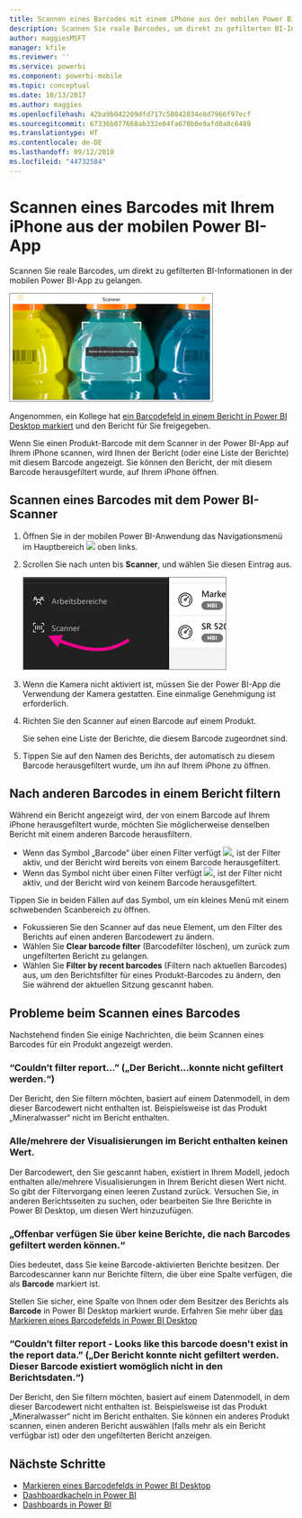 ```yaml
---
title: Scannen eines Barcodes mit einem iPhone aus der mobilen Power BI-App
description: Scannen Sie reale Barcodes, um direkt zu gefilterten BI-Informationen in der mobilen Power BI-App zu gelangen.
author: maggiesMSFT
manager: kfile
ms.reviewer: ''
ms.service: powerbi
ms.component: powerbi-mobile
ms.topic: conceptual
ms.date: 10/13/2017
ms.author: maggies
ms.openlocfilehash: 42ba9b042209dfd717c58042834e8d7966f97ecf
ms.sourcegitcommit: 67336b077668ab332e04fa670b0e9afd0a0c6489
ms.translationtype: HT
ms.contentlocale: de-DE
ms.lasthandoff: 09/12/2018
ms.locfileid: "44732584"
---
```

# <a name="scan-a-barcode-with-your-iphone-from-the-power-bi-mobile-app"></a>Scannen eines Barcodes mit Ihrem iPhone aus der mobilen Power BI-App
Scannen Sie reale Barcodes, um direkt zu gefilterten BI-Informationen in der mobilen Power BI-App zu gelangen.

![](media/mobile-apps-scan-barcode-iphone/power-bi-barcode-scanner.png)

Angenommen, ein Kollege hat [ein Barcodefeld in einem Bericht in Power BI Desktop markiert](../../desktop-mobile-barcodes.md) und den Bericht für Sie freigegeben. 

Wenn Sie einen Produkt-Barcode mit dem Scanner in der Power BI-App auf Ihrem iPhone scannen, wird Ihnen der Bericht (oder eine Liste der Berichte) mit diesem Barcode angezeigt. Sie können den Bericht, der mit diesem Barcode herausgefiltert wurde, auf Ihrem iPhone öffnen.

## <a name="scan-a-barcode-with-the-power-bi-scanner"></a>Scannen eines Barcodes mit dem Power BI-Scanner
1. Öffnen Sie in der mobilen Power BI-Anwendung das Navigationsmenü im Hauptbereich ![](media/mobile-apps-scan-barcode-iphone/pbi_iph_navmenu.png) oben links. 
2. Scrollen Sie nach unten bis **Scanner**, und wählen Sie diesen Eintrag aus. 
   
    ![](media/mobile-apps-scan-barcode-iphone/power-bi-scanner.png)
3. Wenn die Kamera nicht aktiviert ist, müssen Sie der Power BI-App die Verwendung der Kamera gestatten. Eine einmalige Genehmigung ist erforderlich. 
4. Richten Sie den Scanner auf einen Barcode auf einem Produkt. 
   
    Sie sehen eine Liste der Berichte, die diesem Barcode zugeordnet sind.
5. Tippen Sie auf den Namen des Berichts, der automatisch zu diesem Barcode herausgefiltert wurde, um ihn auf Ihrem iPhone zu öffnen.

## <a name="filter-by-other-barcodes-while-in-a-report"></a>Nach anderen Barcodes in einem Bericht filtern
Während ein Bericht angezeigt wird, der von einem Barcode auf Ihrem iPhone herausgefiltert wurde, möchten Sie möglicherweise denselben Bericht mit einem anderen Barcode herausfiltern.

* Wenn das Symbol „Barcode“ über einen Filter verfügt ![](media/mobile-apps-scan-barcode-iphone/power-bi-barcode-filtered-icon-black.png), ist der Filter aktiv, und der Bericht wird bereits von einem Barcode herausgefiltert. 
* Wenn das Symbol nicht über einen Filter verfügt ![](media/mobile-apps-scan-barcode-iphone/power-bi-barcode-unfiltered-icon.png), ist der Filter nicht aktiv, und der Bericht wird von keinem Barcode herausgefiltert. 

Tippen Sie in beiden Fällen auf das Symbol, um ein kleines Menü mit einem schwebenden Scanbereich zu öffnen.

* Fokussieren Sie den Scanner auf das neue Element, um den Filter des Berichts auf einen anderen Barcodewert zu ändern. 
* Wählen Sie **Clear barcode filter** (Barcodefilter löschen), um zurück zum ungefilterten Bericht zu gelangen.
* Wählen Sie **Filter by recent barcodes** (Filtern nach aktuellen Barcodes) aus, um den Berichtsfilter für eines Produkt-Barcodes zu ändern, den Sie während der aktuellen Sitzung gescannt haben.

## <a name="issues-with-scanning-a-barcode"></a>Probleme beim Scannen eines Barcodes
Nachstehend finden Sie einige Nachrichten, die beim Scannen eines Barcodes für ein Produkt angezeigt werden.

### <a name="couldnt-filter-report"></a>“Couldn’t filter report...” („Der Bericht...konnte nicht gefiltert werden.“)
Der Bericht, den Sie filtern möchten, basiert auf einem Datenmodell, in dem dieser Barcodewert nicht enthalten ist. Beispielsweise ist das Produkt „Mineralwasser“ nicht im Bericht enthalten.  

### <a name="allsome-of-the-visuals-in-the-report-dont-contain-any-value"></a>Alle/mehrere der Visualisierungen im Bericht enthalten keinen Wert.
Der Barcodewert, den Sie gescannt haben, existiert in Ihrem Modell, jedoch enthalten alle/mehrere Visualisierungen in Ihrem Bericht diesen Wert nicht. So gibt der Filtervorgang einen leeren Zustand zurück. Versuchen Sie, in anderen Berichtsseiten zu suchen, oder bearbeiten Sie Ihre Berichte in Power BI Desktop, um diesen Wert hinzuzufügen. 

### <a name="looks-like-you-dont-have-any-reports-that-can-be-filtered-by-barcodes"></a>„Offenbar verfügen Sie über keine Berichte, die nach Barcodes gefiltert werden können.“
Dies bedeutet, dass Sie keine Barcode-aktivierten Berichte besitzen. Der Barcodescanner kann nur Berichte filtern, die über eine Spalte verfügen, die als **Barcode** markiert ist.  

Stellen Sie sicher, eine Spalte von Ihnen oder dem Besitzer des Berichts als **Barcode** in Power BI Desktop markiert wurde. Erfahren Sie mehr über [das Markieren eines Barcodefelds in Power BI Desktop](../../desktop-mobile-barcodes.md)

### <a name="couldnt-filter-report---looks-like-this-barcode-doesnt-exist-in-the-report-data"></a>“Couldn’t filter report - Looks like this barcode doesn't exist in the report data.” („Der Bericht konnte nicht gefiltert werden. Dieser Barcode existiert womöglich nicht in den Berichtsdaten.“)
Der Bericht, den Sie filtern möchten, basiert auf einem Datenmodell, in dem dieser Barcodewert nicht enthalten ist. Beispielsweise ist das Produkt „Mineralwasser“ nicht im Bericht enthalten. Sie können ein anderes Produkt scannen, einen anderen Bericht auswählen (falls mehr als ein Bericht verfügbar ist) oder den ungefilterten Bericht anzeigen. 

## <a name="next-steps"></a>Nächste Schritte
* [Markieren eines Barcodefelds in Power BI Desktop](../../desktop-mobile-barcodes.md)
* [Dashboardkacheln in Power BI](../../service-dashboard-tiles.md)
* [Dashboards in Power BI](../../service-dashboards.md)

